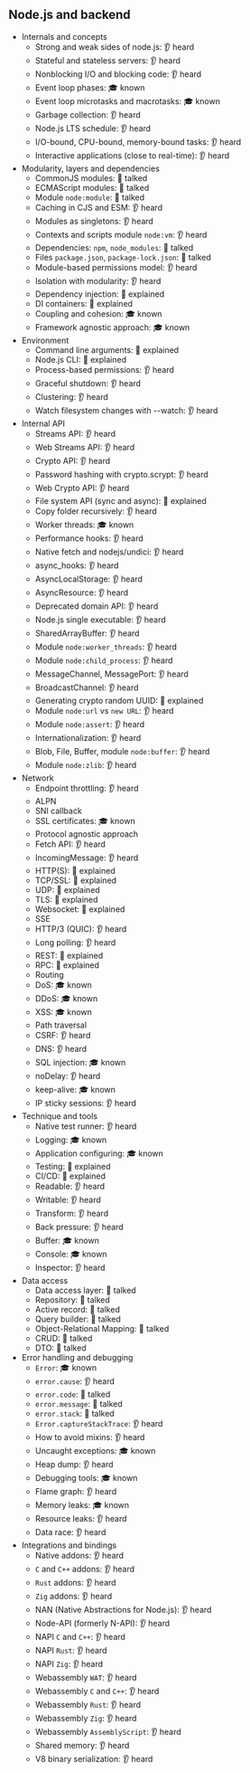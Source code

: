 ## Node.js and backend

- Internals and concepts
  - Strong and weak sides of node.js: 👂 heard
  - Stateful and stateless servers: 👂 heard
  - Nonblocking I/O and blocking code: 👂 heard
  - Event loop phases: 🎓 known
  - Event loop microtasks and macrotasks: 🎓 known
  - Garbage collection: 👂 heard
  - Node.js LTS schedule: 👂 heard
  - I/O-bound, CPU-bound, memory-bound tasks: 👂 heard
  - Interactive applications (close to real-time): 👂 heard
- Modularity, layers and dependencies
  - CommonJS modules: 📢 talked
  - ECMAScript modules: 📢 talked
  - Module `node:module`: 📢 talked
  - Caching in CJS and ESM: 👂 heard
  - Modules as singletons: 👂 heard
  - Contexts and scripts module `node:vm`: 👂 heard
  - Dependencies: `npm`, `node_modules`: 📢 talked
  - Files `package.json`, `package-lock.json`: 📢 talked
  - Module-based permissions model: 👂 heard
  - Isolation with modularity: 👂 heard
  - Dependency injection: 🙋 explained
  - DI containers: 🙋 explained
  - Coupling and cohesion: 🎓 known
  - Framework agnostic approach: 🎓 known
- Environment
  - Command line arguments: 🙋 explained
  - Node.js CLI: 🙋 explained
  - Process-based permissions: 👂 heard
  - Graceful shutdown: 👂 heard
  - Clustering: 👂 heard
  - Watch filesystem changes with --watch: 👂 heard
- Internal API
  - Streams API: 👂 heard
  - Web Streams API: 👂 heard
  - Crypto API: 👂 heard
  - Password hashing with crypto.scrypt: 👂 heard
  - Web Crypto API: 👂 heard
  - File system API (sync and async): 🙋 explained
  - Copy folder recursively: 👂 heard
  - Worker threads: 🎓 known
  - Performance hooks: 👂 heard
  - Native fetch and nodejs/undici: 👂 heard
  - async_hooks: 👂 heard
  - AsyncLocalStorage: 👂 heard
  - AsyncResource: 👂 heard
  - Deprecated domain API: 👂 heard
  - Node.js single executable: 👂 heard
  - SharedArrayBuffer: 👂 heard
  - Module `node:worker_threads`: 👂 heard
  - Module `node:child_process`: 👂 heard
  - MessageChannel, MessagePort: 👂 heard
  - BroadcastChannel: 👂 heard
  - Generating crypto random UUID: 🙋 explained
  - Module `node:url` vs `new URL`: 👂 heard
  - Module `node:assert`: 👂 heard
  - Internationalization: 👂 heard
  - Blob, File, Buffer, module `node:buffer`: 👂 heard
  - Module `node:zlib`: 👂 heard
- Network
  - Endpoint throttling: 👂 heard
  - ALPN
  - SNI callback
  - SSL certificates: 🎓 known
  - Protocol agnostic approach
  - Fetch API: 👂 heard
  - IncomingMessage: 👂 heard
  - HTTP(S): 🙋 explained
  - TCP/SSL: 🙋 explained
  - UDP: 🙋 explained
  - TLS: 🙋 explained
  - Websocket: 🙋 explained
  - SSE
  - HTTP/3 (QUIC): 👂 heard
  - Long polling: 👂 heard
  - REST: 🙋 explained
  - RPC: 🙋 explained
  - Routing
  - DoS: 🎓 known
  - DDoS: 🎓 known
  - XSS: 🎓 known
  - Path traversal
  - CSRF: 👂 heard
  - DNS: 👂 heard
  - SQL injection: 🎓 known
  - noDelay: 👂 heard
  - keep-alive: 🎓 known
  - IP sticky sessions: 👂 heard
- Technique and tools
  - Native test runner: 👂 heard
  - Logging: 🎓 known
  - Application configuring: 🎓 known
  - Testing: 🙋 explained
  - CI/CD: 🙋 explained
  - Readable: 👂 heard
  - Writable: 👂 heard
  - Transform: 👂 heard
  - Back pressure: 👂 heard
  - Buffer: 🎓 known
  - Console: 🎓 known
  - Inspector: 👂 heard
- Data access
  - Data access layer: 📢 talked
  - Repository: 📢 talked
  - Active record: 📢 talked
  - Query builder: 📢 talked
  - Object-Relational Mapping: 📢 talked
  - CRUD: 📢 talked
  - DTO: 📢 talked
- Error handling and debugging
  - `Error`: 🎓 known
  - `error.cause`: 👂 heard
  - `error.code`: 📢 talked
  - `error.message`: 📢 talked
  - `error.stack`: 📢 talked
  - `Error.captureStackTrace`: 👂 heard
  - How to avoid mixins: 👂 heard
  - Uncaught exceptions: 🎓 known
  - Heap dump: 👂 heard
  - Debugging tools: 🎓 known
  - Flame graph: 👂 heard
  - Memory leaks: 🎓 known
  - Resource leaks: 👂 heard
  - Data race: 👂 heard
- Integrations and bindings
  - Native addons: 👂 heard
  - `C` and `C++` addons: 👂 heard
  - `Rust` addons: 👂 heard
  - `Zig` addons: 👂 heard
  - NAN (Native Abstractions for Node.js): 👂 heard
  - Node-API (formerly N-API): 👂 heard
  - NAPI `C` and `C++`: 👂 heard
  - NAPI `Rust`: 👂 heard
  - NAPI `Zig`: 👂 heard
  - Webassembly `WAT`: 👂 heard
  - Webassembly `C` and `C++`: 👂 heard
  - Webassembly `Rust`: 👂 heard
  - Webassembly `Zig`: 👂 heard
  - Webassembly `AssemblyScript`: 👂 heard
  - Shared memory: 👂 heard
  - V8 binary serialization: 👂 heard

